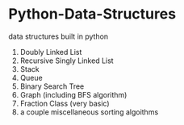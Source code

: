 # Python-Data-Structures
data structures built in python

1. Doubly Linked List
2. Recursive Singly Linked List
3. Stack
4. Queue
5. Binary Search Tree
6. Graph (including BFS algorithm)
7. Fraction Class (very basic)
8. a couple miscellaneous sorting algoithms

